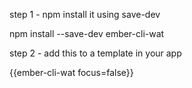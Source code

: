 step 1 - npm install it using save-dev

npm install --save-dev ember-cli-wat


step 2 - add this to a template in your app

{{ember-cli-wat focus=false}}

